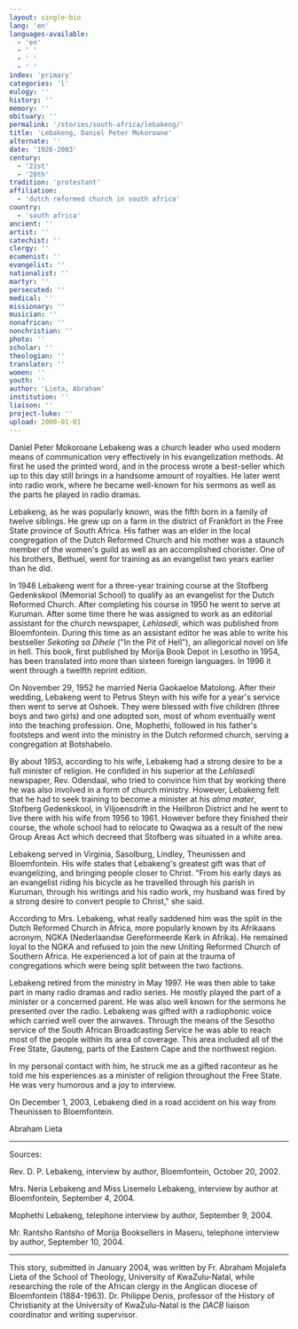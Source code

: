 ```yaml
---
layout: single-bio
lang: 'en'
languages-available:
  - 'en'
  - ' '
  - ' '
  - ' '
index: 'primary'
categories: 'l'
eulogy: ''
history: ''
memory: ''
obituary: ''
permalink: '/stories/south-africa/lebakeng/'
title: 'Lebakeng, Daniel Peter Mokoroane'
alternate: ''
date: '1926-2003'
century:
  - '21st'
  - '20th'
tradition: 'protestant'
affiliation:
  - 'dutch reformed church in south africa'
country:
  - 'south africa'
ancient: ''
artist: ''
catechist: ''
clergy: ''
ecumenist: ''
evangelist: ''
nationalist: ''
martyr: ''
persecuted: ''
medical: ''
missionary: ''
musician: ''
nonafrican: ''
nonchristian: ''
photo: ''
scholar: ''
theologian: ''
translator: ''
women: ''
youth: ''
author: 'Lieta, Abraham'
institution: ''
liaison: ''
project-luke: ''
upload: 2000-01-01
---
```



Daniel Peter Mokoroane Lebakeng was a church leader who used modern means of  communication very effectively in his evangelization methods. At first he used the printed word, and in the process wrote a best-seller which up to this day still brings in a handsome amount of royalties. He later went into radio work, where he became well-known for his sermons as well as the parts he played in radio dramas.

Lebakeng, as he was popularly known, was the fifth born in a family of twelve siblings. He grew up on a farm in the district of Frankfort in the Free State province of South Africa. His father was an elder in the local congregation of the Dutch Reformed Church and his mother was a staunch member of the women's guild as well as an accomplished chorister. One of his brothers, Bethuel, went for training as an evangelist two years earlier than he did.

In 1948 Lebakeng went for a three-year training course at the Stofberg Gedenkskool (Memorial School) to qualify as an evangelist for the Dutch Reformed Church. After completing his course in 1950 he went to serve at Kuruman. After some time there he was assigned to work as an editorial assistant for the church newspaper, *Lehlasedi*, which was published from Bloemfontein. During this time as an assistant editor he was able to write his bestseller *Sekoting sa Dihele* ("In the Pit of Hell"), an allegorical novel on life in hell. This book, first published by Morija Book Depot in Lesotho in 1954, has been translated into more than sixteen foreign languages. In 1996 it went through a twelfth reprint edition.

On November 29, 1952 he married Neria Gaokaeloe Matolong. After their wedding, Lebakeng went to Petrus Steyn with his wife for a year's service then went to serve at Oshoek. They were blessed with five children (three boys and two girls) and one adopted son, most of whom eventually went into the teaching profession. One, Mophethi, followed in his father's footsteps and went into the ministry in the Dutch reformed church, serving a congregation at Botshabelo.

By about 1953, according to his wife, Lebakeng had a strong desire to be a full minister of religion. He confided in his superior at the *Lehlasedi* newspaper, Rev. Odendaal, who tried to convince him that by working there he was also involved in a form of church ministry. However, Lebakeng felt that he had to seek training to become a minister at his *alma mater*, Stofberg Gedenkskool, in Viljoensdrift in the Heilbron District and he went to live there with his wife from 1956 to 1961. However before they finished their course, the whole school had to relocate to Qwaqwa as a result of the new Group Areas Act which decreed that Stofberg was situated in a white area.

Lebakeng served in Virginia, Sasolburg, Lindley, Theunissen and Bloemfontein. His wife states that Lebakeng's greatest gift was that of evangelizing, and bringing people closer to Christ. "From his early days as an evangelist riding his bicycle as he travelled through his parish in Kuruman, through his writings and his radio work, my husband was fired by a strong desire to convert people to Christ," she said.

According to Mrs. Lebakeng, what really saddened him was the split in the Dutch Reformed Church in Africa, more popularly known by its Afrikaans acronym, NGKA (Nederlaandse Gereformeerde Kerk in Afrika). He remained loyal to the NGKA and refused to join the new Uniting Reformed Church of Southern Africa. He experienced a lot of pain at the trauma of congregations which were being split between the two factions.

Lebakeng retired from the ministry in May 1997. He was then able to take part in many radio dramas and radio series. He mostly played the part of a minister or a concerned parent. He was also well known for the sermons he presented over the radio. Lebakeng was gifted with a radiophonic voice which carried well over the airwaves. Through the means of the Sesotho service of the South African Broadcasting Service he was able to reach most of the people within its area of coverage. This area included all of the Free State, Gauteng, parts of the Eastern Cape and the northwest region.

In my personal contact with him, he struck me as a gifted raconteur as he told me his experiences as a minister of religion throughout the Free State. He was very humorous and a joy to interview.

On December 1, 2003, Lebakeng died in a road accident on his way from Theunissen to Bloemfontein.

Abraham Lieta

---

Sources:

Rev. D. P. Lebakeng, interview by author, Bloemfontein, October 20, 2002.

Mrs. Neria Lebakeng and Miss Lisemelo Lebakeng, interview by author at Bloemfontein,  September 4, 2004.

Mophethi Lebakeng, telephone interview by author, September 9, 2004.

Mr. Rantsho Rantsho of Morija Booksellers in Maseru, telephone interview by author, September 10, 2004.

---

This story, submitted in January 2004, was written by Fr. Abraham Mojalefa Lieta of the
School of Theology, University of KwaZulu-Natal, while researching the role of the African clergy in the Anglican diocese of Bloemfontein (1884-1963). Dr. Philippe Denis, professor of the History of Christianity at the University of KwaZulu-Natal is the *DACB* liaison coordinator and writing supervisor.